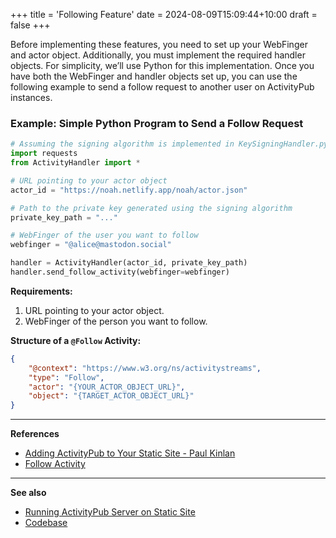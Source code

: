 +++
title = 'Following Feature'
date = 2024-08-09T15:09:44+10:00
draft = false
+++

Before implementing these features, you need to set up your WebFinger and actor object. Additionally, you must implement the required handler objects. For simplicity, we’ll use Python for this implementation. Once you have both the WebFinger and handler objects set up, you can use the following example to send a follow request to another user on ActivityPub instances.

### Example: Simple Python Program to Send a Follow Request

```python
# Assuming the signing algorithm is implemented in KeySigningHandler.py in the same directory
import requests
from ActivityHandler import *

# URL pointing to your actor object
actor_id = "https://noah.netlify.app/noah/actor.json"

# Path to the private key generated using the signing algorithm
private_key_path = "..."

# WebFinger of the user you want to follow
webfinger = "@alice@mastodon.social"

handler = ActivityHandler(actor_id, private_key_path)
handler.send_follow_activity(webfinger=webfinger)
```
**Requirements:**

1. URL pointing to your actor object.
2. WebFinger of the person you want to follow.

**Structure of a `@Follow` Activity:**

```json
{
    "@context": "https://www.w3.org/ns/activitystreams",
    "type": "Follow",
    "actor": "{YOUR_ACTOR_OBJECT_URL}", 
    "object": "{TARGET_ACTOR_OBJECT_URL}"
}
```

---
**References** 
- [Adding ActivityPub to Your Static Site - Paul Kinlan](https://paul.kinlan.me/adding-activity-pub-to-your-static-site/)
- [Follow Activity](https://www.w3.org/TR/activitypub/#follow-activity-outbox)

---

**See also**
- [Running ActivityPub Server on Static Site](/page/running_activitypub_server_leveraging_static_web_hosting/)
- [Codebase](/page/extra/activitypub_codebase)
